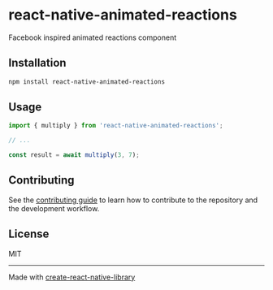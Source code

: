 # react-native-animated-reactions

Facebook inspired animated reactions component

## Installation

```sh
npm install react-native-animated-reactions
```

## Usage


```js
import { multiply } from 'react-native-animated-reactions';

// ...

const result = await multiply(3, 7);
```


## Contributing

See the [contributing guide](CONTRIBUTING.md) to learn how to contribute to the repository and the development workflow.

## License

MIT

---

Made with [create-react-native-library](https://github.com/callstack/react-native-builder-bob)
